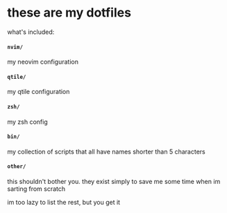 # these are my dotfiles

what's included:

#### `nvim/`
my neovim configuration
  
#### `qtile/`
my qtile configuration

#### `zsh/`
my zsh config

#### `bin/`
my collection of scripts that all have names shorter than 5 characters

#### `other/`
this shouldn't bother you. they exist simply to save me some time when im sarting from scratch

im too lazy to list the rest, but you get it
